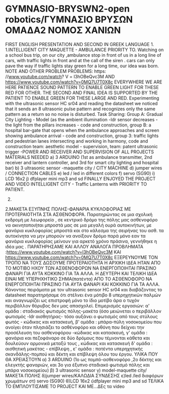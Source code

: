 # GYMNASIO-BRYSWN2-open robotics/ΓΥΜΝΑΣΙΟ ΒΡΥΣΩΝ ΟΜΑΔΑ2 ΝΟΜΟΣ ΧΑΝΙΩΝ
FIRST ENGLISH PRESENTATION AND SECOND IN GREEK LANGUAGE
1.
1.INTELLIGENT CITY MAQUETTE - AMBULANCE PRIORITY TO. Watching on a school bus trip, on our city ,ambulance stop in front of us in a long line of cars, with traffic lights in front and at the call of the siren . cars can only pave the way if traffic lights stay green for a long time, our idea was born. NOTE AND OTHER PROBLEM PROBLEMS: https: //www.youtube.com/watch? V = l3hOBeQvc3M AND https://www.youtube.com/watch?v=0MQ7U7T0X8c EVERYWHERE WE ARE HERE PATIENCE SOUND PATTERN TO ENABLE GREEN LIGHT FOR THESE RED FOR OTHER. THE SECOND AND FINAL IDEA IS SUPPORTED BY THE PATIENT TO ENABLE GREEN FOR THESE LARGE AND RED. Experimenting with the ultrasonic sensor HC sr04 and reading the datasheet we noticed that it sends an 8 ultrasonic pulse pattern and recognizes only the same pattern as a return so no noise is disturbed. Task Sharing: Group A: Gradual City Lighting - Model (as the ambient illumination -ldr sensor decreases - the light from the pillars increases - code and construction, group B: a hospital bar-gate that opens when the ambulance approaches and screen showing ambulance arrival - code and construction, group 3: traffic lights and pedestrian lanes intersecting and working in harmony, code and construction team: aesthetic model - supervision, team: patent ultrasonic trigger -POWER AND RECEIVER AND SUPERVISION OF ALL PROJECTS MATERIALS NEEDED a) 3 ARDUINO (1st as ambulance transmitter, 2nd receiver and lantern controller, and 3rd for smart city lighting and hospital bar) b) 3 ultrasonic sensor -maquette city / CITY MACHINE d) jumper wires / CONNECTION CABLES e) led / led in different colors f) servo (SG90) i) LCD 16x2 j) dfplayer mini mp3 and sd FINALLY ENJOYED THE PROJECT AND VIDEO INTELLIGENT CITY - Traffic Lanterns with PRIORITY TO PATIENT. 

2.  
2.ΜΑΚΕΤΑ ΕΞΥΠΝΗΣ ΠΟΛΗΣ-ΦΑΝΑΡΙΑ ΚΥΚΛΟΦΟΡΙΑΣ ΜΕ ΠΡΟΤΕΡΑΙΟΤΗΤΑ ΣΤΑ ΑΣΘΕΝΟΦΟΡΑ.
Παρατηρώντας σε μια σχολική εκδρομή με λεωφορείο , σε κεντρικό δρόμο της πόλης μας ασθενοφόρο να ακινητοποιήται μπροστά μας σε μια μεγαλή ουρά αυτοκινήτων, με φανάρια κυκλοφορίας μπροστά και στο κάλεσμα της σειρήνας του ασθ. τα αυτοκίνητα να μην μπορούν να ανοίξουν δρόμο παρά μόνο εαν τα φανάρια κυκλοφορίας μείνουν για αρκετό χρόνο πράσινα, γεννήθηκε η ιδέα μας .
ΠΑΡΑΤΗΡΗΣΑΜΕ ΚΑΙ ΑΛΛΟΥ ΑΝΑΛΟΓΑ ΠΡΟΒΛΗΜΑΤΑ :https://www.youtube.com/watch?v=l3hOBeQvc3M  ΚΑΙ https://www.youtube.com/watch?v=0MQ7U7T0X8c
 ΕΞΕΡΕΥΝΟΥΜΕ ΤΟΝ ΤΡΟΠΟ ΝΑ ΤΟΥΣ ΔΩΣΟΥΜΕ ΠΡΟΤΕΡΑΙΟΤΗΤΑ
Η ΑΡΧΙΚΗ ΙΔΕΑ ΗΤΑΝ ΑΠΟ ΤΟ ΜΟΤΙΒΟ ΗΧΟΥ ΤΩΝ ΑΣΘΕΝΟΦΟΡΩΝ ΝΑ ΕΝΕΡΓΟΠΟΙΗΤΑΙ ΠΡΑΣΙΝΟ ΦAΝΑΡΙ ΓΙΑ ΑΥΤΑ ΚΟΚΚΙΝΟ ΓΙΑ ΤΑ ΑΛΛΑ.
Η ΔΕΥΤΕΡΗ ΚΑΙ ΤΕΛΙΚΗ ΙΔΕΑ ΕΙΝΑΙ ΜΕ ΥΠΕΡΗΧΗΤΙΚΟ ΣΗΜΑ(πατέντα) ΑΠΟ ΤΟ ΑΣΘΕΝΟΦΟΡΟ ΝΑ ΕΝΕΡΓΟΠΟΙΗΤΑΙ ΠΡΑΣΙΝΟ ΓΙΑ ΑΥΤΑ ΦΑΝΑΡΙ ΚΑΙ ΚΟΚΚΙΝΟ ΓΙΑ ΤΑ ΑΛΛΑ.
Κάνοντας πειράματα με τον ultrasonic sensor HC sr04 και διαβάζοντας το datasheet παρατηρήσαμε ότι στέλνει ένα μότιβο 8 υπερηχητικών παλμών και αναγνωρίζει ως επιστροφή μόνο το ίδιο μοτίβο άρα ο τυχόν περιβάλλον θόρυβος δεν μας απασχολεί.
Επιμερισμός εργασιών: 
α' ομάδα : σταδιακός φωτισμός πόλης-μακέτα (όσο μειώνεται ο περιβάλλον φωτισμός -ldr αισθητήρας- τόσο αυξάνει ο φωτισμός από τους στύλους φωτός - κώδικας και κατασκευή,
β' ομάδα : μπάρα-πύλη νοσοκομείου που ανοίγει όταν πλησιάζει το ασθένοφόρο και οθόνη που δείχνει την προσέλευση του ασθενοφόρου -κώδικας και κατασκευή,
γ' ομάδα : φανάρια και πεζοφάναρο σε δύο δρόμους που τέμνονται κάθετα και δουλεύουν αρμονικά μεταξύ τους , κώδικας και κατασκευή
δ' ομάδα : αισθητική μακέτας - επίβλεψη ,
ε' ομάδα : πατέντα υπερηχητικής σκανδάλης-πομπού και δέκτη και επίβλεψη όλου του έργου.
ΥΛΙΚΑ ΠΟΥ ΘΑ ΧΡΕΙΑΣΤΟΥΝ
α) 3 ARDUINO  (1ο ως πομπό-ασθενοφόρο ,2ο δέκτης και ελεγκτής φαναριών, και 3ο για έξυπνο σταδιακό φωτισμό πόλης και μπάρα νοσοκομείου) 
β) 3 ultrasonic sensor
γ) model-maquette city/ΜΑΚΕΤΑ ΠΟΛΗΣ
δ)jumper wires/ΚΑΛΩΔΙΑ ΣΥΝΔΕΣΗΣ
ε)led /led διαφόρων χρωμάτων
στ) servo (SG90)
θ)LCD 16x2
ι)dfplayer mini mp3 and sd
ΤΕΛΙΚΑ ΤΟ ΕΜΠΛΟΥΤΙΣΑΜΕ ΤΟ PROJECT ΚΑΙ ΜΕ...ΔΕς τα video
